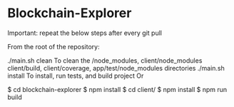 # Blockchain-Explorer
Important: repeat the below steps after every git pull

From the root of the repository:

./main.sh clean
To clean the /node_modules, client/node_modules client/build, client/coverage, app/test/node_modules directories
./main.sh install
To install, run tests, and build project
Or

$ cd blockchain-explorer
$ npm install
$ cd client/
$ npm install
$ npm run build
